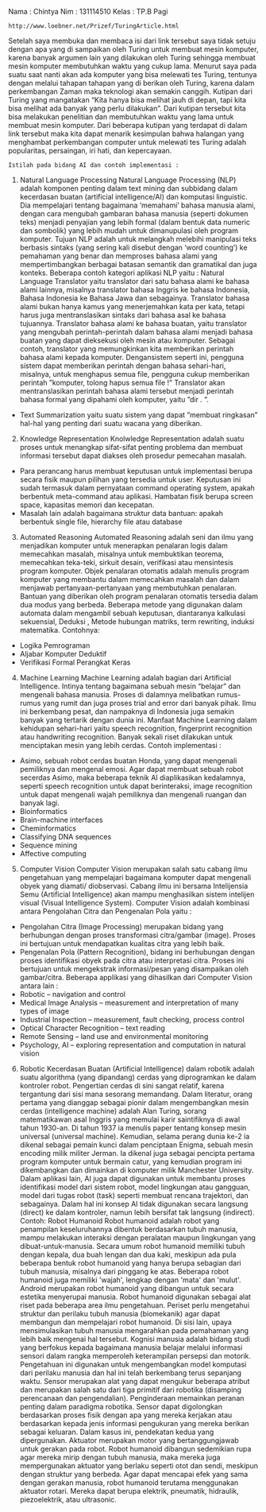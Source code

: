 Nama 	 : Chintya
Nim 		 : 131114510
Kelas 	: TP.B Pagi

 	http://www.loebner.net/Prizef/TuringArticle.html
  Setelah saya membuka dan membaca isi dari link tersebut saya tidak setuju dengan apa yang di sampaikan oleh Turing untuk membuat mesin komputer, karena banyak argumen lain yang dilakukan oleh Turing sehingga membuat mesin komputer  membutuhkan waktu yang cukup lama.
  Menurut saya pada suatu saat nanti akan ada komputer yang bisa melewati tes Turing, tentunya dengan melalui tahapan tahapan yang di berikan oleh Turing, karena dalam perkembangan Zaman maka teknologi akan semakin canggih. Kutipan dari Turing yang mangatakan “Kita hanya bisa melihat jauh di depan, tapi kita bisa melihat ada banyak yang perlu dilakukan”.  Dari kutipan tersebut kita bisa melakukan penelitian dan membutuhkan waktu yang lama untuk membuat mesin komputer.
  Dari beberapa kutipan yang terdapat di dalam link tersebut maka kita dapat menarik kesimpulan bahwa halangan yang menghambat perkembangan computer untuk melewati tes Turing adalah  popularitas, persaingan, iri hati, dan kepercayaan.

 	Istilah pada bidang AI dan contoh implementasi :

1.	Natural Language Processing
  Natural Language Processing (NLP) adalah komponen penting dalam text mining dan subbidang dalam kecerdasan buatan (artificial intelligence/AI) dan komputasi linguistic. Dia mempelajari tentang bagaimana ‘memahami’ bahasa manusia alami, dengan cara mengubah gambaran bahasa manusia (seperti dokumen teks) menjadi penyajian yang lebih formal (dalam bentuk data numeric dan sombolik) yang lebih mudah untuk dimanupulasi oleh program komputer.
  Tujuan NLP adalah untuk melangkah melebihi manipulasi teks berbasis sintaks (yang sering kali disebut dengan ‘word counting’) ke pemahaman yang benar dan memproses bahasa alami yang mempertimbangkan berbagai batasan semantik dan gramatikal dan juga konteks.
Beberapa contoh kategori aplikasi NLP yaitu :
Natural Language Translator yaitu translator dari satu bahasa alami ke bahasa alami lainnya, misalnya translator bahasa Inggris ke bahasa Indonesia, Bahasa Indonesia ke Bahasa Jawa dan sebagainya. Translator bahasa alami bukan hanya kamus yang menerjemahkan kata per kata, tetapi harus juga mentranslasikan sintaks dari bahasa asal ke bahasa tujuannya.
Translator bahasa alami ke bahasa buatan, yaitu translator yang mengubah perintah-perintah dalam bahasa alami menjadi bahasa buatan yang dapat dieksekusi oleh mesin atau komputer. Sebagai contoh, translator yang memungkinkan kita memberikan perintah bahasa alami kepada komputer. Dengansistem seperti ini, pengguna sistem dapat memberikan perintah dengan bahasa sehari-hari, misalnya, untuk menghapus semua file, pengguna cukup memberikan perintah ”komputer, tolong hapus semua file !” Translator akan mentranslasikan perintah bahasa alami tersebut menjadi perintah bahasa formal yang dipahami oleh komputer, yaitu ”dir *.* ”.
- Text Summarization yaitu suatu sistem yang dapat ”membuat ringkasan” hal-hal yang penting dari suatu wacana yang diberikan.

2.	Knowledge Representation
  Knolwledge Representation adalah suatu proses untuk menangkap sifat-sifat penting problema dan membuat informasi tersebut dapat diakses oleh prosedur pemecahan masalah.
- Para perancang harus membuat keputusan untuk implementasi berupa secara fisik maupun pilihan yang tersedia untuk user. Keputusan ini sudah termasuk dalam pernyataan command operating system, apakah berbentuk meta-command atau aplikasi. Hambatan fisik berupa screen space, kapasitas memori dan kecepatan.
- Masalah lain adalah bagaimana struktur data bantuan: apakah berbentuk single file, hierarchy file atau database

3.	Automated Reasoning
  Automated Reasoning adalah seni dan ilmu yang menjadikan komputer untuk  menerapkan penalaran logis dalam memecahkan masalah, misalnya untuk membuktikan teorema, memecahkan teka-teki, sirkuit desain, verifikasi atau mensintesis program komputer. Objek penalaran otomatis adalah menulis program komputer yang membantu dalam memecahkan masalah dan dalam menjawab pertanyaan-pertanyaan yang membutuhkan penalaran. Bantuan yang diberikan oleh program penalaran otomatis tersedia dalam dua modus yang berbeda.
  Beberapa metode yang digunakan dalam automata dalam mengambil sebuah keputusan, diantaranya kalkulasi sekuensial, Deduksi , Metode hubungan matriks, term rewriting, induksi matematika. 
Contohnya:
- Logika Pemrograman
- Aljabar Komputer Deduktif
- Verifikasi Formal Perangkat Keras

4.	Machine Learning
  Machine Learning adalah bagian dari Artificial Intelligence. Intinya tentang bagaimana sebuah mesin “belajar” dan mengenali bahasa manusia. Proses di dalamnya melibatkan rumus-rumus yang rumit dan juga proses trial and error dari banyak pihak. Ilmu ini berkembang pesat, dan nampaknya di Indonesia juga semakin banyak yang tertarik dengan dunia ini.
  Manfaat Machine Learning dalam kehidupan sehari-hari yaitu speech recognition, fingerprint recognition atau handwriting recognition. Banyak sekali riset dilakukan untuk menciptakan mesin yang lebih cerdas. 
Contoh implementasi :
- Asimo, sebuah robot cerdas buatan Honda, yang dapat mengenali pemiliknya dan mengenal emosi. Agar dapat membuat sebuah robot secerdas Asimo, maka beberapa teknik AI diaplikasikan kedalamnya, seperti speech recognition untuk dapat berinteraksi, image recognition untuk dapat mengenali wajah pemiliknya dan mengenali ruangan dan banyak lagi.
- Bioinformatics
- Brain-machine interfaces
- Cheminformatics
- Classifying DNA sequences
- Sequence mining
- Affective computing

5.	Computer Vision
Computer Vision merupakan  salah satu cabang ilmu pengetahuan yang mempelajari bagaimana komputer dapat mengenali obyek yang diamati/ diobservasi. Cabang ilmu ini bersama Intelijensia Semu (Artificial Intelligence) akan mampu menghasilkan sistem intelijen visual (Visual Intelligence System). 
Computer Vision adalah kombinasi antara Pengolahan Citra dan Pengenalan Pola yaitu :
-	Pengolahan Citra (Image Processing) merupakan bidang yang berhubungan dengan proses transformasi citra/gambar (image). Proses ini bertujuan untuk mendapatkan kualitas citra yang lebih baik. 
-	Pengenalan Pola (Pattern Recognition), bidang ini berhubungan dengan proses identifikasi obyek pada citra atau interpretasi citra. Proses ini bertujuan untuk mengekstrak informasi/pesan yang disampaikan oleh gambar/citra.
Beberapa applikasi yang dihasilkan dari Computer Vision antara lain :
- Robotic – navigation and control
- Medical Image Analysis – measurement and interpretation of many types of   image  
- Industrial Inspection – measurement, fault checking, process control 
- Optical Character Recognition – text reading 
- Remote Sensing – land use and environmental monitoring
- Psychology, AI – exploring representation and computation in natural vision

6.	Robotic
  Kecerdasan Buatan (Artificial Intelligence) dalam robotik adalah suatu algorithma (yang dipandang) cerdas yang diprogramkan ke dalam kontroler robot. Pengertian cerdas di sini sangat relatif, karena tergantung dari sisi mana sesorang memandang. Dalam literatur, orang pertama yang dianggap sebagai pionir dalam mengembangkan mesin cerdas (intelligence machine) adalah Alan Turing, sorang matematikawan asal Inggris yang memulai karir saintifiknya di awal tahun 1930-an. Di tahun 1937 ia menulis paper tentang konsep mesin universal (universal machine). Kemudian, selama perang dunia ke-2 ia dikenal sebagai pemain kunci dalam penciptaan Enigma, sebuah mesin encoding milik militer Jerman. Ia dikenal juga sebagai pencipta pertama program komputer untuk bermain catur, yang kemudian program ini dikembangkan dan dimainkan di komputer milik Manchester University.
  Dalam aplikasi lain, AI juga dapat digunakan untuk membantu proses identifikasi model dari sistem robot, model lingkungan atau gangguan, model dari tugas robot (task) seperti membuat rencana trajektori, dan sebagainya. Dalam hal ini konsep AI tidak digunakan secara langsung (direct) ke dalam kontroler, namun lebih bersifat tak langsung (indirect).
Contoh: Robot Humanoid
  Robot humanoid adalah robot yang penampilan keseluruhannya dibentuk berdasarkan tubuh manusia, mampu melakukan interaksi dengan peralatan maupun lingkungan yang dibuat-untuk-manusia. Secara umum robot humanoid memiliki tubuh dengan kepala, dua buah lengan dan dua kaki, meskipun ada pula beberapa bentuk robot humanoid yang hanya berupa sebagian dari tubuh manusia, misalnya dari pinggang ke atas. Beberapa robot humanoid juga memiliki 'wajah', lengkap dengan 'mata' dan 'mulut'. Android merupakan robot humanoid yang dibangun untuk secara estetika menyerupai manusia.
  Robot humanoid digunakan sebagai alat riset pada beberapa area ilmu pengetahuan. Periset perlu mengetahui struktur dan perilaku tubuh manusia (biomekanik) agar dapat membangun dan mempelajari robot humanoid. Di sisi lain, upaya mensimulasikan tubuh manusia mengarahkan pada pemahaman yang lebih baik mengenai hal tersebut. Kognisi manusia adalah bidang studi yang berfokus kepada bagaimana manusia belajar melalui informasi sensori dalam rangka memperoleh keterampilan persepsi dan motorik. Pengetahuan ini digunakan untuk mengembangkan model komputasi dari perilaku manusia dan hal ini telah berkembang terus sepanjang waktu. Sensor merupakan alat yang dapat mengukur beberapa atribut dan merupakan salah satu dari tiga primitif dari robotika (disamping perencanaan dan pengendalian). Penginderaan memainkan peranan penting dalam paradigma robotika.
Sensor dapat digolongkan berdasarkan proses fisik dengan apa yang mereka kerjakan atau berdasarkan kepada jenis informasi pengukuran yang mereka berikan sebagai keluaran. Dalam kasus ini, pendekatan kedua yang dipergunakan.
  Aktuator merupakan motor yang bertanggungjawab untuk gerakan pada robot. Robot humanoid dibangun sedemikian rupa agar mereka mirip dengan tubuh manusia, maka mereka juga mempergunakan aktuator yang berlaku seperti otot dan sendi, meskipun dengan struktur yang berbeda. Agar dapat mencapai efek yang sama dengan gerakan manusia, robot humanoid terutama menggunakan aktuator rotari. Mereka dapat berupa elektrik, pneumatik, hidraulik, piezoelektrik, atau ultrasonic.
